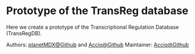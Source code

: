 # Prototype of the TransReg database

Here we create a prototype of the Transcriptional Regulation Database (TransRegDB).

Authors: [planetMDX@Github](https://github.com/planetMDX/) and [Accio@Github](https://github.com/Accio/)
Maintainer: [Accio@Github](https://github.com/Accio/)


